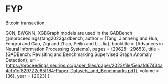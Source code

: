 # FYP
Bitcoin transaction


GCN, BWGNN, XGBGraph models are used in the GADBench
@inproceedings{tang2023gadbench,
 author = {Tang, Jianheng and Hua, Fengrui and Gao, Ziqi and Zhao, Peilin and Li, Jia},
 booktitle = {Advances in Neural Information Processing Systems},
 pages = {29628--29653},
 title = {GADBench: Revisiting and Benchmarking Supervised Graph Anomaly Detection},
 url = {https://proceedings.neurips.cc/paper_files/paper/2023/file/5eaafd67434a4cfb1cf829722c65f184-Paper-Datasets_and_Benchmarks.pdf},
 volume = {36},
 year = {2023}
}
